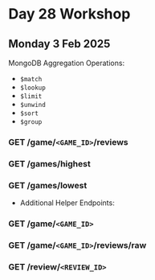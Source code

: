 # Day 28 Workshop 
## Monday 3 Feb 2025 

MongoDB Aggregation Operations:
- `$match`
- `$lookup`
- `$limit`
- `$unwind`
- `$sort`
- `$group`

### **GET /game/`<GAME_ID>`/reviews**

### **GET /games/highest**

### **GET /games/lowest**




- Additional Helper Endpoints: 

### **GET /game/`<GAME_ID>`**

### **GET /game/`<GAME_ID>`/reviews/raw**

### **GET /review/`<REVIEW_ID>`**